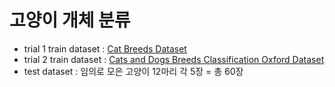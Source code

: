 # 고양이 개체 분류
- trial 1 train dataset : <a href="https://www.kaggle.com/datasets/ma7555/cat-breeds-dataset">Cat Breeds Dataset</a>
- trial 2 train dataset : <a href="">Cats and Dogs Breeds Classification Oxford Dataset</a>
- test dataset : 임의로 모은 고양이 12마리 각 5장 = 총 60장